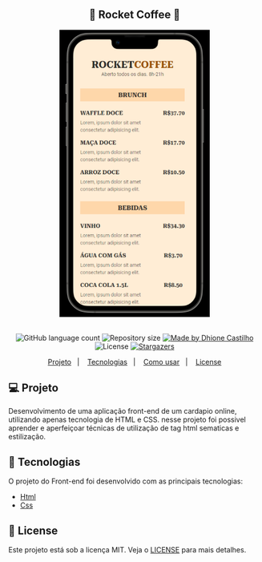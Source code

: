 <h2 align="center"> 
	 🚀 Rocket Coffee 🚀 
</h2>

<div align="center" >
<img alt="Capa" title="#Capa" src="https://github.com/DhioneCastilhoBarbosa/maratona-explorer-3/blob/main/cell-rocketcoffee.PNG" width="300px"/>
</div> 

<h2 align="center"> 
	 
</h2>

<p align="center">
  <img alt="GitHub language count" src="https://img.shields.io/github/languages/count/DhioneCastilhoBarbosa/maratona-explorer-3?color=%2304D361">

  <img alt="Repository size" src="https://img.shields.io/github/repo-size/DhioneCastilhoBarbosa/maratona-explorer-3">
	
  <a href="https://www.linkedin.com/in/dhione-castilho-barbosa-45462961/">
    <img alt="Made by Dhione Castilho" src="https://img.shields.io/badge/made%20by-DhioneCastilho-%2304D361">
  </a>

  <img alt="License" src="https://img.shields.io/badge/license-MIT-brightgreen">
   <a href="https://github.com/DhioneCastilhoBarbosa/Maleta-Fontes-High-Tech/stargazers">
    <img alt="Stargazers" src="https://img.shields.io/github/stars/DhioneCastilhoBarbosa/maratona-explorer-3?style=social">
  </a>
</p>

<p align="center">
  <a href="#-Projeto">Projeto</a>&nbsp;&nbsp;&nbsp;|&nbsp;&nbsp;&nbsp;
  <a href="#-Tecnologias">Tecnologias</a>&nbsp;&nbsp;&nbsp;|&nbsp;&nbsp;&nbsp;
  <a href="#information_source-como-usar">Como usar</a>&nbsp;&nbsp;&nbsp;|&nbsp;&nbsp;&nbsp;
  <a href="#memo-license">License</a>
</p>

## 💻 Projeto

Desenvolvimento de uma aplicação front-end de um cardapio online, utilizando apenas tecnologia de HTML e CSS.
nesse projeto foi possivel aprender e aperfeiçoar técnicas de utilização de tag html sematicas e estilização.


## 🚀 Tecnologias 

O projeto  do Front-end foi desenvolvido com as principais tecnologias:

- [Html](https://devdocs.io/html/)
- [Css](https://devdocs.io/css/)

## :memo: License

Este projeto está sob a licença MIT. Veja o [LICENSE](LICENSE.md) para mais detalhes.

